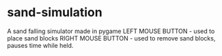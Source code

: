 # sand-simulation
 A sand falling simulator made in pygame
LEFT MOUSE BUTTON - used to place sand blocks
RIGHT MOUSE BUTTON - used to remove sand blocks, pauses time while held.